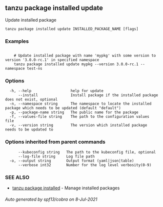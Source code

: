 ## tanzu package installed update

Update installed package

```
tanzu package installed update INSTALLED_PACKAGE_NAME [flags]
```

### Examples

```

    # Update installed package with name 'mypkg' with some version to version '3.0.0-rc.1' in specified namespace 	
    tanzu package installed update mypkg --version 3.0.0-rc.1 --namespace test-ns
```

### Options

```
  -h, --help                  help for update
      --install               Install package if the installed package does not exist, optional
  -n, --namespace string      The namespace to locate the installed package which needs to be updated (default "default")
  -p, --package-name string   The public name for the package
  -f, --values-file string    The path to the configuration values file
  -v, --version string        The version which installed package needs to be updated to
```

### Options inherited from parent commands

```
      --kubeconfig string   The path to the kubeconfig file, optional
      --log-file string     Log file path
  -o, --output string       Output format (yaml|json|table)
      --verbose int32       Number for the log level verbosity(0-9)
```

### SEE ALSO

* [tanzu package installed](tanzu_package_installed.md)	 - Manage installed packages

###### Auto generated by spf13/cobra on 8-Jul-2021
